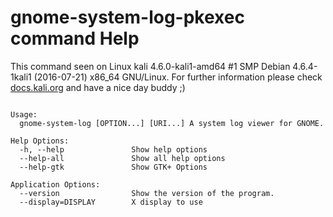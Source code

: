 # gnome-system-log-pkexec command Help
 
 This command seen on Linux kali 4.6.0-kali1-amd64 #1 SMP Debian 4.6.4-1kali1 (2016-07-21) x86_64 GNU/Linux. For further information please check [docs.kali.org](docs.kali.org) and have a nice day buddy ;) 

~~~

Usage:
  gnome-system-log [OPTION...] [URI...] A system log viewer for GNOME.

Help Options:
  -h, --help               Show help options
  --help-all               Show all help options
  --help-gtk               Show GTK+ Options

Application Options:
  --version                Show the version of the program.
  --display=DISPLAY        X display to use


~~~
